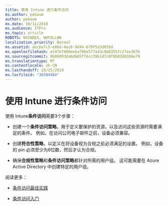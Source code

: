 ```yaml
---
title: 使用 Intune 进行条件访问
ms.author: pebaum
author: pebaum
ms.date: 10/11/2018
ms.audience: ITPro
ms.topic: article
ROBOTS: NOINDEX, NOFOLLOW
localization_priority: Normal
ms.assetid: aecba7c5-e86d-4ec8-9d44-679f5a3d659d
ms.openlocfilehash: e147e7460ee6a786e577a43c0b8355fc27ee367b
ms.sourcegitcommit: 0b06093dabd685f76cc39b1d7c0f8b03883b6e79
ms.translationtype: MT
ms.contentlocale: zh-CN
ms.lasthandoff: 10/25/2019
ms.locfileid: "36504984"
---
```

# <a name="conditional-access-with-intune"></a>使用 Intune 进行条件访问

使用 Intune**条件访问**需要3个步骤： 
  
- 创建一个**条件访问策略**，用于定义要保护的资源，以及访问这些资源时需要满足的条件。 例如，在访问公司电子邮件之前，设备必须兼容。 
    
- 创建**符合性策略**，以定义在将设备视为合规之前必须满足的设置。 例如，设备的 pin 必须至少为6位数，然后才认为合规。 
    
- 确保**合规性策略**和**条件访问策略**都针对所需的用户组。 这可能需要在 Azure Active Directory 中创建特定的用户组。 
    
阅读更多：
  
- [条件访问最佳实践](https://docs.microsoft.com/azure/active-directory/conditional-access/best-practices)
    
- [条件访问入门](https://docs.microsoft.com/azure/active-directory/active-directory-conditional-access-azure-portal-get-started)
    

